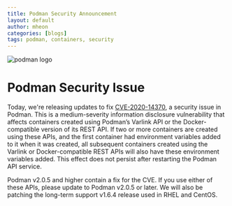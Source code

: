 ```yaml
---
title: Podman Security Announcement
layout: default
author: mheon
categories: [blogs]
tags: podman, containers, security
---
```

![podman logo](https://podman.io/images/podman.svg)

# Podman Security Issue

Today, we're releasing updates to fix [CVE-2020-14370](https://access.redhat.com/security/cve/cve-2020-14370), a security issue in Podman. This is a medium-severity information disclosure vulnerability that affects containers created using Podman’s Varlink API or the Docker-compatible version of its REST API. If two or more containers are created using these APIs, and the first container had environment variables added to it when it was created, all subsequent containers created using the Varlink or Docker-compatible REST APIs will also have these environment variables added. This effect does not persist after restarting the Podman API service.

Podman v2.0.5 and higher contain a fix for the CVE. If you use either of these APIs, please update to Podman v2.0.5 or later. We will also be patching the long-term support v1.6.4 release used in RHEL and CentOS.
